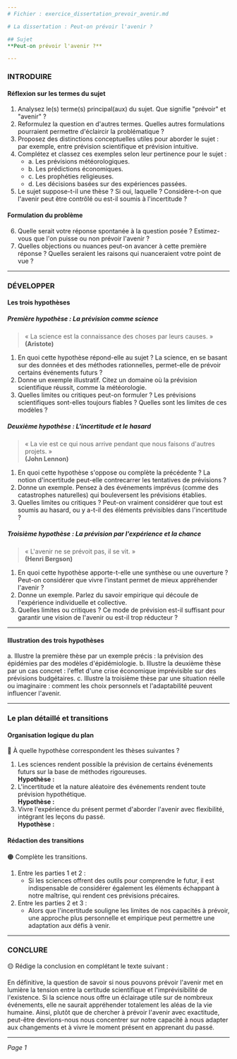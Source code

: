 ```yaml
---
# Fichier : exercice_dissertation_prevoir_avenir.md

# La dissertation : Peut-on prévoir l'avenir ?

## Sujet
**Peut-on prévoir l'avenir ?**

---
```


### INTRODUIRE

#### Réflexion sur les termes du sujet

1. Analysez le(s) terme(s) principal(aux) du sujet. Que signifie "prévoir" et "avenir" ?
2. Reformulez la question en d'autres termes. Quelles autres formulations pourraient permettre d'éclaircir la problématique ?
3. Proposez des distinctions conceptuelles utiles pour aborder le sujet : par exemple, entre prévision scientifique et prévision intuitive.
4. Complétez et classez ces exemples selon leur pertinence pour le sujet :
   - a. Les prévisions météorologiques.
   - b. Les prédictions économiques.
   - c. Les prophéties religieuses.
   - d. Les décisions basées sur des expériences passées.
5. Le sujet suppose-t-il une thèse ? Si oui, laquelle ? Considère-t-on que l'avenir peut être contrôlé ou est-il soumis à l'incertitude ?

#### Formulation du problème

6. Quelle serait votre réponse spontanée à la question posée ? Estimez-vous que l'on puisse ou non prévoir l'avenir ?
7. Quelles objections ou nuances peut-on avancer à cette première réponse ? Quelles seraient les raisons qui nuanceraient votre point de vue ?

---

### DÉVELOPPER

#### Les trois hypothèses

##### Première hypothèse : La prévision comme science

> « La science est la connaissance des choses par leurs causes. »  
> **(Aristote)**

1. En quoi cette hypothèse répond-elle au sujet ? La science, en se basant sur des données et des méthodes rationnelles, permet-elle de prévoir certains événements futurs ?
2. Donne un exemple illustratif. Citez un domaine où la prévision scientifique réussit, comme la météorologie.
3. Quelles limites ou critiques peut-on formuler ? Les prévisions scientifiques sont-elles toujours fiables ? Quelles sont les limites de ces modèles ?

##### Deuxième hypothèse : L'incertitude et le hasard

> « La vie est ce qui nous arrive pendant que nous faisons d'autres projets. »  
> **(John Lennon)**

1. En quoi cette hypothèse s'oppose ou complète la précédente ? La notion d'incertitude peut-elle contrecarrer les tentatives de prévisions ?
2. Donne un exemple. Pensez à des événements imprévus (comme des catastrophes naturelles) qui bouleversent les prévisions établies.
3. Quelles limites ou critiques ? Peut-on vraiment considérer que tout est soumis au hasard, ou y a-t-il des éléments prévisibles dans l'incertitude ?

##### Troisième hypothèse : La prévision par l'expérience et la chance

> « L'avenir ne se prévoit pas, il se vit. »  
> **(Henri Bergson)**

1. En quoi cette hypothèse apporte-t-elle une synthèse ou une ouverture ? Peut-on considérer que vivre l'instant permet de mieux appréhender l'avenir ?
2. Donne un exemple. Parlez du savoir empirique qui découle de l'expérience individuelle et collective.
3. Quelles limites ou critiques ? Ce mode de prévision est-il suffisant pour garantir une vision de l'avenir ou est-il trop réducteur ?

---

#### Illustration des trois hypothèses

a. Illustre la première thèse par un exemple précis : la prévision des épidémies par des modèles d'épidémiologie.
b. Illustre la deuxième thèse par un cas concret : l'effet d'une crise économique imprévisible sur des prévisions budgétaires.
c. Illustre la troisième thèse par une situation réelle ou imaginaire : comment les choix personnels et l'adaptabilité peuvent influencer l'avenir.

---

### Le plan détaillé et transitions

#### Organisation logique du plan

🔴 À quelle hypothèse correspondent les thèses suivantes ?

1. Les sciences rendent possible la prévision de certains événements futurs sur la base de méthodes rigoureuses.  
   **Hypothèse :**
2. L'incertitude et la nature aléatoire des événements rendent toute prévision hypothétique.  
   **Hypothèse :**
3. Vivre l'expérience du présent permet d'aborder l'avenir avec flexibilité, intégrant les leçons du passé.  
   **Hypothèse :**

#### Rédaction des transitions

🟠 Complète les transitions.

1. Entre les parties 1 et 2 :  
   - Si les sciences offrent des outils pour comprendre le futur, il est indispensable de considérer également les éléments échappant à notre maîtrise, qui rendent ces prévisions précaires.
2. Entre les parties 2 et 3 :  
   - Alors que l'incertitude souligne les limites de nos capacités à prévoir, une approche plus personnelle et empirique peut permettre une adaptation aux défis à venir.

---

### CONCLURE

🟡 Rédige la conclusion en complétant le texte suivant :

En définitive, la question de savoir si nous pouvons prévoir l'avenir met en lumière la tension entre la certitude scientifique et l'imprévisibilité de l'existence. Si la science nous offre un éclairage utile sur de nombreux événements, elle ne saurait appréhender totalement les aléas de la vie humaine. Ainsi, plutôt que de chercher à prévoir l'avenir avec exactitude, peut-être devrions-nous nous concentrer sur notre capacité à nous adapter aux changements et à vivre le moment présent en apprenant du passé.

--- 

*Page 1*